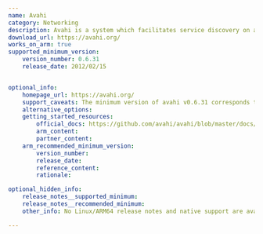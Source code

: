 ```yaml
---
name: Avahi
category: Networking
description: Avahi is a system which facilitates service discovery on a local network via the mDNS/DNS-SD protocol suite.
download_url: https://avahi.org/
works_on_arm: true
supported_minimum_version:
    version_number: 0.6.31
    release_date: 2012/02/15


optional_info:
    homepage_url: https://avahi.org/
    support_caveats: The minimum version of avahi v0.6.31 corresponds to ubuntu:14.04 and v0.7 to ubuntu:18.04.
    alternative_options:
    getting_started_resources:
        official_docs: https://github.com/avahi/avahi/blob/master/docs/INSTALL
        arm_content:
        partner_content:
    arm_recommended_minimum_version:
        version_number:
        release_date:
        reference_content:
        rationale:

optional_hidden_info:
    release_notes__supported_minimum:
    release_notes__recommended_minimum:
    other_info: No Linux/ARM64 release notes and native support are available. Installation and testing are done through "apt install avahi-daemon".

---
```

